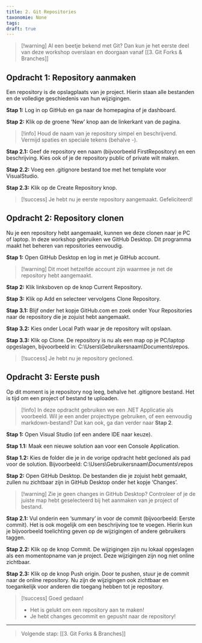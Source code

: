 ```yaml
---
title: 2. Git Repositories
taxonomie: None
tags: 
draft: true
---
```


> [!warning] Al een beetje bekend met Git? Dan kun je het eerste deel van deze workshop overslaan en doorgaan vanaf [[3. Git Forks & Branches]]

## Opdracht 1: Repository aanmaken
Een repository is de opslagplaats van je project. Hierin staan alle bestanden en de volledige geschiedenis van hun wijzigingen.

**Stap 1:** Log in op GitHub en ga naar de homepagina of je dashboard.

**Stap 2:** Klik op de groene ‘New’ knop aan de linkerkant van de pagina.

> [!info] Houd de naam van je repository simpel en beschrijvend. Vermijd spaties en speciale tekens (behalve -).

**Stap 2.1:** Geef de repository een naam (bijvoorbeeld FirstRepository) en een beschrijving. Kies ook of je de repository public of private wilt maken.

**Stap 2.2:** Voeg een .gitignore bestand toe met het template voor VisualStudio.

**Stap 2.3:** Klik op de Create Repository knop.

>[!success] Je hebt nu je eerste repository aangemaakt. Gefeliciteerd!

  
## Opdracht 2: Repository clonen
Nu je een repository hebt aangemaakt, kunnen we deze clonen naar je PC of laptop. In deze workshop gebruiken we GitHub Desktop. Dit programma maakt het beheren van repositories eenvoudig.

**Stap 1:** Open GitHub Desktop en log in met je GitHub account.
> [!warning] Dit moet hetzelfde account zijn waarmee je net de repository hebt aangemaakt.

**Stap 2:** Klik linksboven op de knop Current Repository.

**Stap 3:** Klik op Add en selecteer vervolgens Clone Repository.

**Stap 3.1:** Blijf onder het kopje GitHub.com en zoek onder Your Repositories naar de repository die je zojuist hebt aangemaakt.

**Stap 3.2:** Kies onder Local Path waar je de repository wilt opslaan.

**Stap 3.3:** Klik op Clone.
	De repository is nu als een map op je PC/laptop opgeslagen, bijvoorbeeld in: C:\Users\Gebruikersnaam\Documents\repos.

>[!success] Je hebt nu je repository gecloned.


## Opdracht 3: Eerste push
Op dit moment is je repository nog leeg, behalve het .gitignore bestand. Het is tijd om een project of bestand te uploaden.

> [!info] In deze opdracht gebruiken we een .NET Applicatie als voorbeeld. Wil je een ander projecttype gebruiken, of een eenvoudig markdown-bestand? Dat kan ook, ga dan verder naar **Stap 2**.

**Stap 1:** Open Visual Studio (of een andere IDE naar keuze).

**Stap 1.1:** Maak een nieuwe solution aan voor een Console Application.

**Stap 1.2:** Kies de folder die je in de vorige opdracht hebt gecloned als pad voor de solution.
	Bijvoorbeeld: C:\Users\Gebruikersnaam\Documents\repos

**Stap 2:** Open GitHub Desktop.
	De bestanden die je zojuist hebt gemaakt, zullen nu zichtbaar zijn in GitHub Desktop onder het kopje ‘Changes’.

> [!warning] Zie je geen changes in GitHub Desktop? Controleer of je de juiste map hebt geselecteerd bij het aanmaken van je project of bestand.

**Stap 2.1:** Vul onderin een ‘summary’ in voor de commit (bijvoorbeeld: Eerste commit).
	Het is ook mogelijk om een beschrijving toe te voegen. Hierin kun je bijvoorbeeld toelichting geven op de wijzigingen of andere gebruikers taggen.

**Stap 2.2:** Klik op de knop Commit.
	De wijzigingen zijn nu lokaal opgeslagen als een momentopname van je project. Deze wijzigingen zijn nog niet online zichtbaar.

**Stap 2.3:** Klik op de knop Push origin.
	Door te pushen, stuur je de commit naar de online repository. Nu zijn de wijzigingen ook zichtbaar en toegankelijk voor anderen die toegang hebben tot je repository.



> [!success] Goed gedaan!
> - Het is gelukt om een repository aan te maken!
> - Je hebt changes gecommit en gepusht naar de repository!

---
> Volgende stap: [[3. Git Forks & Branches]]